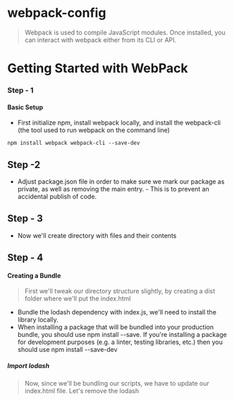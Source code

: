 # webpack-config
> Webpack is used to compile JavaScript modules. Once installed, you can interact with webpack either from its CLI or API. 

# Getting Started with WebPack

### Step - 1

#### Basic Setup
-  First initialize npm, install webpack locally, and install the webpack-cli (the tool used to run webpack on the command line)

```
npm install webpack webpack-cli --save-dev
```

## Step -2 
- Adjust package.json file in order to make sure we mark our package as private, as well as removing the main entry. - This is to prevent an accidental publish of code. 

## Step - 3
- Now we'll create directory with files and their contents

## Step - 4 

#### Creating a Bundle
> First we'll tweak our directory structure slightly, by creating a dist folder where we'll put the index.html
- Bundle the lodash dependency with index.js, we'll need to install the library locally.
- When installing a package that will be bundled into your production bundle, you should use npm install --save. If you're installing a package for development purposes (e.g. a linter, testing libraries, etc.) then you should use npm install --save-dev

##### Import lodash
> Now, since we'll be bundling our scripts, we have to update our index.html file. Let's remove the lodash <script>, as we now import it, and modify the other <script> tag to load the bundle, instead of the raw ./src file:
 
 ```
 npm install --save lodash
 ```

## Step - 5

#### Run WebPack
>  let's run npx webpack, which will take our script at src/index.js as the entry point, and will generate dist/main.js as the output. The npx command, which ships with Node 8.2/npm 5.2.0 or higher, runs the webpack binary (./node_modules/.bin/webpack) of the webpack package we installed in the beginning.
- Open index.html from the dist directory in your browser and, if everything went right, you should see the following text: 'Hello webpack'.

```
 npx webpack
```

## Step - 6
 #### Using a Configuration

 > As of version 4, webpack doesn't require any configuration, but most projects will need a more complex setup, which is why webpack supports a configuration file. This is much more efficient than having to manually type in a lot of commands in the terminal, so let's create one.
 - Run the build again but instead using our new configuration file:

 ```
 npx webpack --config webpack.config.js
 ```
 - A configuration file allows far more flexibility than CLI usage. We can specify loader rules, plugins, resolve options and many other enhancements this way.

 ## Step - 7

 #### NPM Scripts
 > Given it's not particularly fun to run a local copy of webpack from the CLI.
 - Set up a little shortcut by adding npm script on package.json file
 - Now the npm run build command can be used in place of the npx command used earlier. 
 - Note that within scripts we can reference locally installed npm packages by name the same way we did with npx. 
 - Run the command and see if your script alias works:
  
  ```
  npx run build
  ```

  # Setting up HtmlWebpackPlugin
  > All the distribution files will be placed in /dist directory. 
  > Files should not manually be created in the /dist folder, as there's a risk they will be overwritten. 
  > Therefore, install the HtmlWebpackPlugin to automatically create the index.html file in the /dist directory.

#### Instructions followed
- When creating HTMLWebpackPlugin, [setting up HtmlWebpackPlugin](https://webpack.js.org/guides/output-management/#setting-up-htmlwebpackplugin) intructions and notes were used in setting up this project.

  ## Step - 1

  #### Install webpack.config.js file:

  ```
  npm install --save-dev html-webpack-plugin
  ```
 ## Step - 2
- Add htmlpackage plugin and include it on the webpack.config.js file
- run and build the htmlwebpack plugin using the following command

```
npm run build
```
- After running the build HtmlWebpackPlugin by default will generate its own index.html file, even though already there's one in the dist/ folder. This means that it will replace the initial index.html file with a newly generated one.

## Step - 3

#### Cleaning up the /dist folder
- General it's good practice to clean the /dist folder before each build, so that only used files will be generated. - That is done using output.clean option on the webpack.config.js file
 - Run npm run build to clean directory

 ## Step - 4
 #### Modify webpack.config.js
 - Modify webpack.config.js to point HtmlWebpackPlugin towards your template created

# Loading CSS
> In order to import a CSS file from within a JavaScript module, install and add the style-loader and css-loader to the module configuration file.

## Step - 1
#### Setup
- Change script on the index.html and output filename on config file from main.js to bundle.js
- Then run and build

## Step - 2
- to install css loader run the following command

```
npm install --save-dev style-loader css-loader
```
- Add style loader to module config file

```
module: {
    rules: [
      {
        test: /\.css$/i,
        use: ['style-loader', 'css-loader'],
      },
    ],
  },
  ```

## Acknowledgenments

- [webpack's getting Started file](https://webpack.js.org/guides/getting-started/) whose instructions were used in creating the project and their notes were used to summarise and explain all the steps taken on the readme.md file.

- [Setting up HtmlWebpackPlugin](https://webpack.js.org/guides/output-management/#setting-up-htmlwebpackplugin) whose instructions were used in the creation of this project and notes were used to summarise each step on the readme.md file

- [Loading css](https://webpack.js.org/guides/asset-management/#loading-css) whose instructions were used in the creation of this project and notes were used to summarise each step on the readme.md file

- [Using webpack-dev-server](https://webpack.js.org/guides/development/#using-webpack-dev-server) whose instructions were used in the creation of this project and notes were used to summarise each step on the readme.md file

